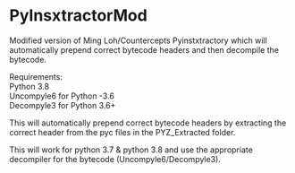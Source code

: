 # PyInsxtractorMod
Modified version of Ming Loh/Countercepts Pyinstxtractory which will automatically prepend correct bytecode headers and then decompile the bytecode.

Requirements:<br>
Python 3.8<br>
Uncompyle6 for Python -3.6<br>
Decompyle3 for Python 3.6+<br>

This will automatically prepend correct bytecode headers by extracting the correct header from the pyc files in the PYZ_Extracted folder.

This will work for python 3.7 & python 3.8 and use the appropriate decompiler for the bytecode (Uncompyle6/Decompyle3).
